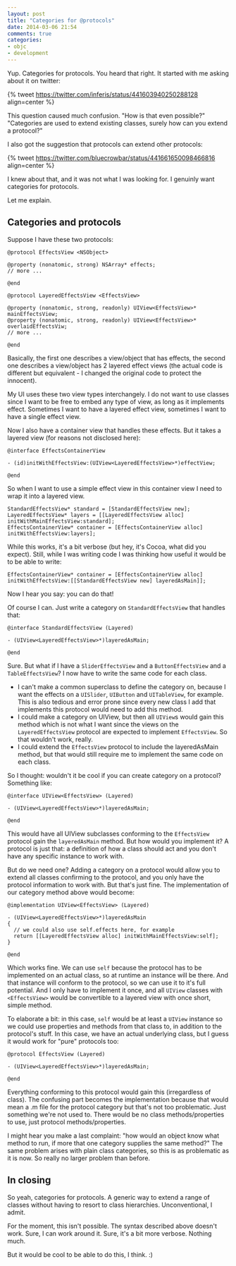 ```yaml
---
layout: post
title: "Categories for @protocols"
date: 2014-03-06 21:54
comments: true
categories:
- objc
- development
---
```


Yup. Categories for protocols. You heard that right.
It started with me asking about it on twitter:

{% tweet https://twitter.com/inferis/status/441603940250288128 align=center %}

This question caused much confusion. "How is that even possible?" "Categories are used to
extend existing classes, surely how can you extend a protocol?"

I also got the suggestion that protocols can extend other protocols:

{% tweet https://twitter.com/bluecrowbar/status/441661650098466816 align=center %}

I knew about that, and it was not what I was looking for. I genuinly want categories for protocols.

Let me explain.

## Categories and protocols

Suppose I have these two protocols:

```objc
@protocol EffectsView <NSObject>

@property (nonatomic, strong) NSArray* effects;
// more ...

@end

@protocol LayeredEffectsView <EffectsView>

@property (nonatomic, strong, readonly) UIView<EffectsView>* mainEffectsView;
@property (nonatomic, strong, readonly) UIView<EffectsView>* overlaidEffectsViw;
// more ...

@end
```

Basically, the first one describes a view/object that has effects, the second one
describes a view/object has 2 layered effect views (the actual code is different
but equivalent - I changed the original code to protect the innocent).

My UI uses these two view types interchangely. I do not want to use classes since
I want to be free to embed any type of view, as long as it implements effect. Sometimes
I want to have a layered effect view, sometimes I want to have a single effect view.

Now I also have a container view that handles these effects. But it takes a
layered view (for reasons not disclosed here):

```objc
@interface EffectsContainerView

- (id)initWithEffectsView:(UIView<LayeredEffectsView>*)effectView;

@end
```

So when I want to use a simple effect view in this container view I need to wrap it into
a layered view.


```objc
StandardEffectsView* standard = [StandardEffectsView new];
LayeredEffectsView* layers = [[LayeredEffectsView alloc] initWithMainEffectsView:standard];
EffectsContainerView* container = [EffectsContainerView alloc] initWithEffectsView:layers];
```

While this works, it's a bit verbose (but hey, it's Cocoa, what did you expect).
Still, while I was writing code I was thinking how useful it would be to be able to write:

```objc
EffectsContainerView* container = [EffectsContainerView alloc] initWithEffectsView:[[StandardEffectsView new] layeredAsMain]];
```

Now I hear you say: you can do that!

Of course I can. Just write a category on `StandardEffectsView` that handles that:

```objc
@interface StandardEffectsView (Layered)

- (UIView<LayeredEffectsView>*)layeredAsMain;

@end
```

Sure. But what if I have a `SliderEffectsView` and a `ButtonEffectsView` and
a `TableEffectsView`? I now have to write the same code for each class.

* I can't make a common superclass to define the category on,
because I want the effects on a `UISlider`, `UIButton` and `UITableView`, for example.
This is also tedious and error prone since every new class I add that implements
this protocol would need to add this method.
* I could make a category on UIView, but then all `UIView`s would gain this method
which is not what I want since the views on the `LayeredEffectsView` protocol
are expected to implement `EffectsView`. So that wouldn't work, really.
* I could extend the `EffectsView` protocol to include the layeredAsMain method,
but that would still require me to implement the same code on each class.

So I thought: wouldn't it be cool if you can create category on a protocol?
Something like:

```objc
@interface UIView<EffectsView> (Layered)

- (UIView<LayeredEffectsView>*)layeredAsMain;

@end
```

This would have all UIView subclasses conforming to the `EffectsView` protocol
gain the `layeredAsMain` method. But how would you implement it? A protocol is
just that: a definition of how a class should act and you don't have any specific
instance to work with.

But do we need one? Adding a category on a protocol would allow you to extend
all classes confirming to the protocol, and you only have the protocol information
to work with. But that's just fine. The implementation of our category method
above would become:

```objc
@implementation UIView<EffectsView> (Layered)

- (UIView<LayeredEffectsView>*)layeredAsMain
{
  // we could also use self.effects here, for example
  return [[LayeredEffectsView alloc] initWithMainEffectsView:self];
}

@end
```

Which works fine. We can use `self` because the protocol has to be implemented on
an actual class, so at runtime an instance will be there. And that instance will
conform to the protocol, so we can use it to it's full potential.
And I only have to implement it once, and all `UIView` classes with `<EffectsView>`
would be convertible to a layered view with once short, simple method.

To elaborate a bit: in this case, `self` would be at least a `UIView` instance so
we could use properties and methods from that class to, in addition to the
protocol's stuff. In this case, we have an actual underlying class, but I guess
it would work for "pure" protocols too:

```objc
@protocol EffectsView (Layered)

- (UIView<LayeredEffectsView>*)layeredAsMain;

@end
```

Everything conforming to this protocol would gain this (irregardless of class).
The confusing part becomes the implementation because that would mean a .m file
for the protocol category but that's not too problematic. Just something we're not used to.
There would be no class methods/properties to use, just protocol methods/properties.

I might hear you make a last complaint: "how would an object know what method to
run, if more that one category supplies the same method?"
The same problem arises with plain class categories, so this is as problematic as
it is now. So really no larger problem than before.

## In closing
So yeah, categories for protocols. A generic way to extend a range of classes without
having to resort to class hierarchies. Unconventional, I admit.

For the moment, this isn't possible. The syntax described above doesn't work.
Sure, I can work around it. Sure, it's a bit more verbose. Nothing much.

But it would be cool to be able to do this, I think. :)
